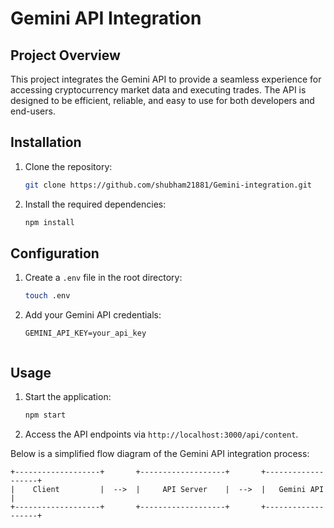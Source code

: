 # Gemini API Integration

## Project Overview

This project integrates the Gemini API to provide a seamless experience for accessing cryptocurrency market data and executing trades. The API is designed to be efficient, reliable, and easy to use for both developers and end-users.



## Installation

1. Clone the repository:
    ```bash
    git clone https://github.com/shubham21881/Gemini-integration.git
    ```

3. Install the required dependencies:
    ```bash
    npm install
    ```

## Configuration

1. Create a `.env` file in the root directory:
    ```bash
    touch .env
    ```
2. Add your Gemini API credentials:
    ```plaintext
    GEMINI_API_KEY=your_api_key
    

## Usage

1. Start the application:
    ```bash
    npm start
    ```
2. Access the API endpoints via `http://localhost:3000/api/content`.



Below is a simplified flow diagram of the Gemini API integration process:

```plaintext
+-------------------+       +-------------------+       +-------------------+
|    Client         |  -->  |     API Server    |  -->  |   Gemini API       |
+-------------------+       +-------------------+       +-------------------+
